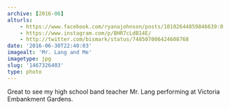 ```yaml
---
archive: [2016-06]
alturls:
    - https://www.facebook.com/ryanajohnson/posts/10102644859846639:0
    - https://www.instagram.com/p/BHR7cLdB14E/
    - http://twitter.com/bismark/status/748507006424608768
date: '2016-06-30T22:40:03'
imagealt: 'Mr. Lang and Me'
imagetype: jpg
slug: '1467326403'
type: photo
---
```


Great to see my high school band teacher Mr. Lang performing at Victoria
Embankment Gardens.

